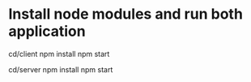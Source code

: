# Install node modules and run both application

cd/client
npm install
npm start

cd/server
npm install
npm start
